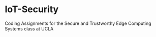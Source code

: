 # IoT-Security
Coding Assignments for the Secure and Trustworthy Edge Computing Systems class at UCLA
